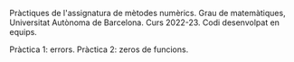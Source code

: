 Pràctiques de l'assignatura de mètodes numèrics.
Grau de matemàtiques, Universitat Autònoma de Barcelona.
Curs 2022-23.
Codi desenvolpat en equips.

Pràctica 1: errors.
Pràctica 2: zeros de funcions.
